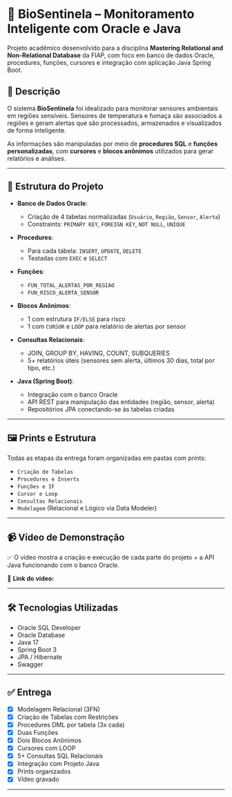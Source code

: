 # 🌿 BioSentinela – Monitoramento Inteligente com Oracle e Java

Projeto acadêmico desenvolvido para a disciplina **Mastering Relational and Non-Relational Database** da FIAP, com foco em banco de dados Oracle, procedures, funções, cursores e integração com aplicação Java Spring Boot.

## 📘 Descrição

O sistema **BioSentinela** foi idealizado para monitorar sensores ambientais em regiões sensíveis. Sensores de temperatura e fumaça são associados a regiões e geram alertas que são processados, armazenados e visualizados de forma inteligente.

As informações são manipuladas por meio de **procedures SQL** e **funções personalizadas**, com **cursores** e **blocos anônimos** utilizados para gerar relatórios e análises.

---

## 🧱 Estrutura do Projeto

- **Banco de Dados Oracle**:
  - Criação de 4 tabelas normalizadas (`Usuário`, `Região`, `Sensor`, `Alerta`)
  - Constraints: `PRIMARY KEY`, `FOREIGN KEY`, `NOT NULL`, `UNIQUE`

- **Procedures**:
  - Para cada tabela: `INSERT`, `UPDATE`, `DELETE`
  - Testadas com `EXEC` e `SELECT`

- **Funções**:
  - `FUN_TOTAL_ALERTAS_POR_REGIAO`
  - `FUN_RISCO_ALERTA_SENSOR`

- **Blocos Anônimos**:
  - 1 com estrutura `IF/ELSE` para risco
  - 1 com `CURSOR` e `LOOP` para relatório de alertas por sensor

- **Consultas Relacionais**:
  - JOIN, GROUP BY, HAVING, COUNT, SUBQUERIES
  - 5+ relatórios úteis (sensores sem alerta, últimos 30 dias, total por tipo, etc.)

- **Java (Spring Boot)**:
  - Integração com o banco Oracle
  - API REST para manipulação das entidades (região, sensor, alerta)
  - Repositórios JPA conectando-se às tabelas criadas

---

## 🖼️ Prints e Estrutura

Todas as etapas da entrega foram organizadas em pastas com prints:
- `Criação de Tabelas`
- `Procedures e Inserts`
- `Funções e IF`
- `Cursor e Loop`
- `Consultas Relacionais`
- `Modelagem` (Relacional e Lógico via Data Modeler)

---

## 📹 Vídeo de Demonstração

✅ O vídeo mostra a criação e execução de cada parte do projeto + a API Java funcionando com o banco Oracle.

🔗 **Link do vídeo:** 

---

## 🛠️ Tecnologias Utilizadas

- Oracle SQL Developer
- Oracle Database
- Java 17
- Spring Boot 3
- JPA / Hibernate
- Swagger

---

## ✅ Entrega 

- [x] Modelagem Relacional (3FN)
- [x] Criação de Tabelas com Restrições
- [x] Procedures DML por tabela (3x cada)
- [x] Duas Funções
- [x] Dois Blocos Anônimos
- [x] Cursores com LOOP
- [x] 5+ Consultas SQL Relacionais
- [x] Integração com Projeto Java
- [x] Prints organizados
- [x] Vídeo gravado

---




